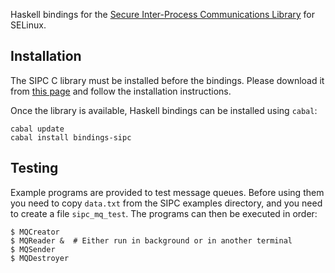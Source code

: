 Haskell bindings for the [Secure Inter-Process Communications Library](http://oss.tresys.com/projects/sipc) for SELinux.

Installation
------------

The SIPC C library must be installed before the bindings. Please download it from [this page](http://oss.tresys.com/projects/sipc/wiki/download) and follow the installation instructions.

Once the library is available, Haskell bindings can be installed using `cabal`:

    cabal update
    cabal install bindings-sipc

Testing
-------

Example programs are provided to test message queues. Before using them you need to copy `data.txt` from the SIPC examples directory, and you need to create a file `sipc_mq_test`. The programs can then be executed in order:

    $ MQCreator
    $ MQReader &  # Either run in background or in another terminal
    $ MQSender
    $ MQDestroyer


